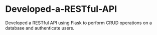 # Developed-a-RESTful-API
Developed a RESTful API using Flask to perform CRUD operations on a database and authenticate users.
